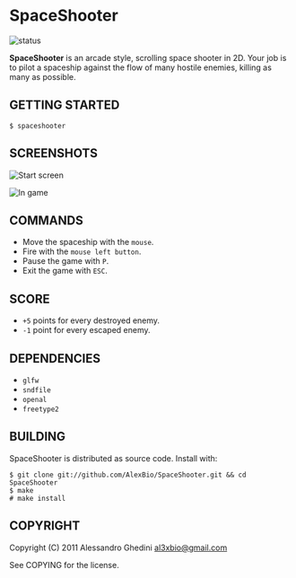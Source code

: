 SpaceShooter
======

![status](http://stillmaintained.com/AlexBio/SpaceShooter.png)

**SpaceShooter** is an arcade style, scrolling space shooter in 2D. Your job
is to pilot a spaceship against the flow of many hostile enemies, killing as
many as possible.

## GETTING STARTED

~~~~
$ spaceshooter
~~~~

## SCREENSHOTS

![Start screen](http://i.imgur.com/GWZps.png)

![In game](http://i.imgur.com/1kj54.png)

## COMMANDS

 * Move the spaceship with the `mouse`.
 * Fire with the `mouse left button`.
 * Pause the game with `P`.
 * Exit the game with `ESC`.

## SCORE ##

 * `+5` points for every destroyed enemy.
 * `-1` point for every escaped enemy.

## DEPENDENCIES

 * `glfw`
 * `sndfile`
 * `openal`
 * `freetype2`

## BUILDING

SpaceShooter is distributed as source code. Install with:

~~~~
$ git clone git://github.com/AlexBio/SpaceShooter.git && cd SpaceShooter
$ make
# make install
~~~~

## COPYRIGHT

Copyright (C) 2011 Alessandro Ghedini <al3xbio@gmail.com>

See COPYING for the license.
